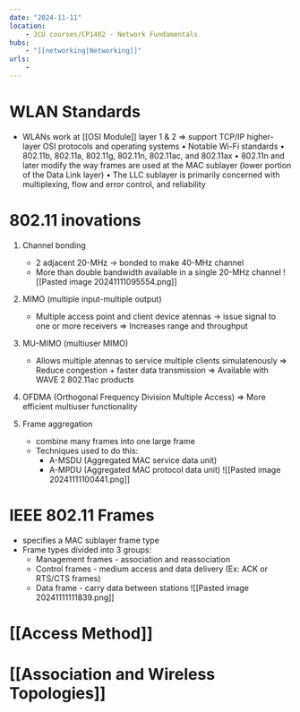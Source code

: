 ```yaml
---
date: "2024-11-11"
location: 
    - JCU courses/CP1402 - Network Fundamentals
hubs: 
    - "[[networking|Networking]]"
urls:
    - 
---
```


# WLAN Standards
+ WLANs work at [[OSI Module]] layer 1 & 2
=> support TCP/IP higher-layer OSI protocols and operating systems
• Notable Wi-Fi standards
    • 802.11b, 802.11a, 802.11g, 802.11n, 802.11ac, and 802.11ax
    • 802.11n and later modify the way frames are used at the MAC
    sublayer (lower portion of the Data Link layer)
    • The LLC sublayer is primarily concerned with multiplexing, flow
    and error control, and reliability

# 802.11 inovations
1. Channel bonding
    + 2 adjacent 20-MHz -> bonded to make 40-MHz channel
    + More than double bandwidth available in a single 20-MHz channel
	![[Pasted image 20241111095554.png]]

2. MIMO (multiple input-multiple output)
    + Multiple access point and client device atennas -> issue signal to one or more receivers
    => Increases range and throughput

3. MU-MIMO (multiuser MIMO) 
    + Allows multiple atennas to service multiple clients simulatenously
    => Reduce congestion + faster data transmission
    => Available with WAVE 2 802.11ac products

4. OFDMA (Orthogonal Frequency Division Multiple Access)
    => More efficient multiuser functionality

5. Frame aggregation
    + combine many frames into one large frame
    + Techniques used to do this:
        + A-MSDU (Aggregated MAC service data unit)
        + A-MPDU (Aggregated MAC protocol data unit)
	![[Pasted image 20241111100441.png]]

# IEEE 802.11 Frames
+ specifies a MAC sublayer frame type
+ Frame types divided into 3 groups:
    + Management frames - association and reassociation
    + Control frames - medium access and data delivery (Ex: ACK or RTS/CTS frames)
    + Data frame - carry data between stations
![[Pasted image 20241111111839.png]]

# [[Access Method]]
# [[Association and Wireless Topologies]]

